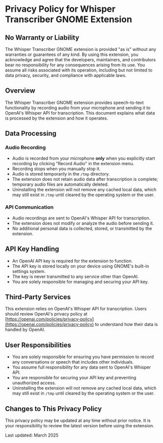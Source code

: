 # Privacy Policy for Whisper Transcriber GNOME Extension

## No Warranty or Liability

The Whisper Transcriber GNOME extension is provided "as is" without any warranties or guarantees of any kind. By using this extension, you acknowledge and agree that the developers, maintainers, and contributors bear no responsibility for any consequences arising from its use. You assume all risks associated with its operation, including but not limited to data privacy, security, and compliance with applicable laws.

## Overview

The Whisper Transcriber GNOME extension provides speech-to-text functionality by recording audio from your microphone and sending it to OpenAI's Whisper API for transcription. This document explains what data is processed by the extension and how it operates.

## Data Processing

### Audio Recording

- Audio is recorded from your microphone **only** when you explicitly start recording by clicking "Record Audio" in the extension menu.
- Recording stops when you manually stop it.
- Audio is stored temporarily in the `/tmp` directory.
- The extension does not retain audio data after transcription is complete; temporary audio files are automatically deleted.
- Uninstalling the extension will not remove any cached local data, which may still exist in `/tmp` until cleared by the operating system or the user.

### API Communication

- Audio recordings are sent to OpenAI's Whisper API for transcription.
- The extension does not modify or analyze the audio before sending it.
- No additional personal data is collected, stored, or transmitted by the extension.

## API Key Handling

- An OpenAI API key is required for the extension to function.
- The API key is stored locally on your device using GNOME's built-in settings system.
- The key is never transmitted to any service other than OpenAI.
- You are solely responsible for managing and securing your API key.

## Third-Party Services

This extension relies on OpenAI's Whisper API for transcription. Users should review OpenAI's privacy policy at [https://openai.com/policies/privacy-policy](https://openai.com/policies/privacy-policy) to understand how their data is handled by OpenAI.

## User Responsibilities

- You are solely responsible for ensuring you have permission to record any conversations or speech that includes other individuals.
- You assume full responsibility for any data sent to OpenAI's Whisper API.
- You are responsible for securing your API key and preventing unauthorized access.
- Uninstalling the extension will not remove any cached local data, which may still exist in `/tmp` until cleared by the operating system or the user.

## Changes to This Privacy Policy

This privacy policy may be updated at any time without prior notice. It is your responsibility to review the latest version before using the extension.

Last updated: March 2025


